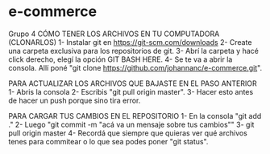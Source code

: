 # e-commerce
Grupo 4
 CÓMO TENER LOS ARCHIVOS EN TU COMPUTADORA (CLONARLOS)
 1- Instalar git en https://git-scm.com/downloads
 2- Create una carpeta exclusiva para los repositorios de git.
 3- Abrí la carpeta y hacé click derecho, elegí la opción GIT BASH HERE.
 4- Se te va a abrir la consola. Allí poné "git clone https://github.com/johannanc/e-commerce.git".
 
 PARA ACTUALIZAR LOS ARCHIVOS QUE BAJASTE EN EL PASO ANTERIOR
 1- Abris la consola
 2- Escribis "git pull origin master".
3- Hacer esto antes de hacer un push porque sino tira error.

PARA CARGAR TUS CAMBIOS EN EL REPOSITORIO
1- En la consola "git add ."
2- Luego "git commit -m "acá va un mensaje sobre tus cambios""
3- git pull origin master
4- Recordá que siempre que quieras ver qué archivos tenes para commitear o lo que sea podes poner "git status".